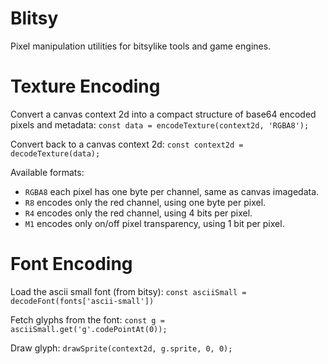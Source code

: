 # Blitsy
Pixel manipulation utilities for bitsylike tools and game engines.

# Texture Encoding
Convert a canvas context 2d into a compact structure of base64 encoded pixels and metadata:
`const data = encodeTexture(context2d, 'RGBA8');`

Convert back to a canvas context 2d:
`const context2d = decodeTexture(data);`

Available formats:

- `RGBA8` each pixel has one byte per channel, same as canvas imagedata.
- `R8` encodes only the red channel, using one byte per pixel.
- `R4` encodes only the red channel, using 4 bits per pixel.
- `M1` encodes only on/off pixel transparency, using 1 bit per pixel.

# Font Encoding
Load the ascii small font (from bitsy):
`const asciiSmall = decodeFont(fonts['ascii-small'])`

Fetch glyphs from the font:
`const g = asciiSmall.get('g'.codePointAt(0));`

Draw glyph:
`drawSprite(context2d, g.sprite, 0, 0);`
